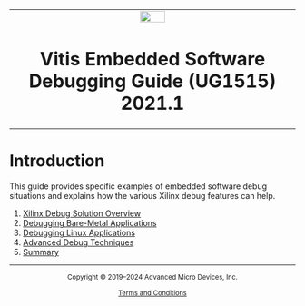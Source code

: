 <table width="100%">
 <tr width="100%">
    <td align="center"><img src="https://www.xilinx.com/content/dam/xilinx/imgs/press/media-kits/corporate/xilinx-logo.png" width="30%"/><h1>Vitis Embedded Software Debugging Guide (UG1515) 2021.1</h1>
    </td>
 </tr>
</table>

# Introduction

This guide provides specific examples of embedded software debug situations and explains how the various Xilinx debug features can help.

1. [Xilinx Debug Solution Overview](./docs/1-xilinx-debug-solution-overview)
2. [Debugging Bare-Metal Applications](./docs/2-debugging-bare-metal-applications)
3. [Debugging Linux Applications](./docs/3-debugging-linux-applications)
4. [Advanced Debug Techniques](./docs/4-advanced-debug-techniques)
6. [Summary](./docs/5-summary)


<hr class="sphinxhide"></hr>

<p class="sphinxhide" align="center"><sub>Copyright © 2019–2024 Advanced Micro Devices, Inc.</sub></p>

<p class="sphinxhide" align="center"><sup><a href="https://www.amd.com/en/corporate/copyright">Terms and Conditions</a></sup></p>
